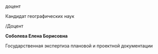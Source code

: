 доцент

Кандидат географических наук

/Доцент

**Соболева Елена Борисовна**

Государственная экспертиза плановой и проектной документации